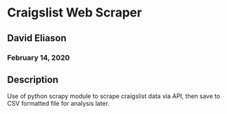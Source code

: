# Craigslist Web Scraper
## David Eliason
### February 14, 2020

## Description
Use of python scrapy module to scrape craigslist data via API, then save to CSV formatted file for analysis later.


